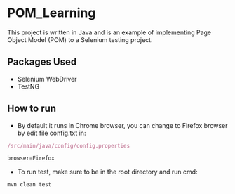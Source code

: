 # POM_Learning
This project is written in Java and is an example of implementing Page Object Model (POM) to a Selenium testing project.
## Packages Used
* Selenium WebDriver
* TestNG
## How to run
- By default it runs in Chrome browser, you can change to Firefox browser by edit file config.txt in:
```javascript
/src/main/java/config/config.properties
```
```javascript
browser=Firefox
```
- To run test, make sure to be in the root directory and run cmd:
```javascript
mvn clean test
```
